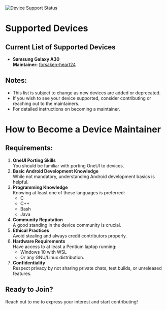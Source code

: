 ![Device Support Status](https://github.com/forsaken-heart24/i_dont_want_to_be_an_weirdo/blob/main/banner_images/missing_deprecated.png?raw=true)

# Supported Devices

## Current List of Supported Devices
- **Samsung Galaxy A30**  
    **Maintainer:** [forsaken-heart24](https://github.com/forsaken-heart24)

## Notes:
- This list is subject to change as new devices are added or deprecated.
- If you wish to see your device supported, consider contributing or reaching out to the maintainers.
- For detailed instructions on becoming a maintainer.

# How to Become a Device Maintainer
## Requirements:
1. **OneUI Porting Skills**  
     You should be familiar with porting OneUI to devices.
2. **Basic Android Development Knowledge**  
     While not mandatory, understanding Android development basics is helpful.
3. **Programming Knowledge**  
     Knowing at least one of these languages is preferred:  
     - C  
     - C++  
     - Bash  
     - Java  
4. **Community Reputation**  
     A good standing in the device community is crucial.
5. **Ethical Practices**  
     Avoid stealing and always credit contributors properly.
6. **Hardware Requirements**  
     Have access to at least a Pentium laptop running:
     - Windows 10 with WSL  
     - Or any GNU/Linux distribution.
7. **Confidentiality**  
     Respect privacy by not sharing private chats, test builds, or unreleased features.

## Ready to Join?
Reach out to me to express your interest and start contributing!